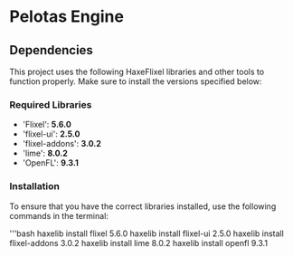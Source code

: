 # Pelotas Engine

## Dependencies

This project uses the following HaxeFlixel libraries and other tools to function properly. Make sure to install the versions specified below:

### Required Libraries
- 'Flixel': **5.6.0**
- 'flixel-ui': **2.5.0**
- 'flixel-addons': **3.0.2**
- 'lime': **8.0.2**
- 'OpenFL': **9.3.1**

### Installation

To ensure that you have the correct libraries installed, use the following commands in the terminal:

'''bash
haxelib install flixel 5.6.0
haxelib install flixel-ui 2.5.0
haxelib install flixel-addons 3.0.2
haxelib install lime 8.0.2
haxelib install openfl 9.3.1

